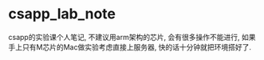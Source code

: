# csapp_lab_note
csapp的实验课个人笔记, 不建议用arm架构的芯片, 会有很多操作不能进行, 如果手上只有M芯片的Mac做实验考虑直接上服务器, 快的话十分钟就把环境搭好了.

